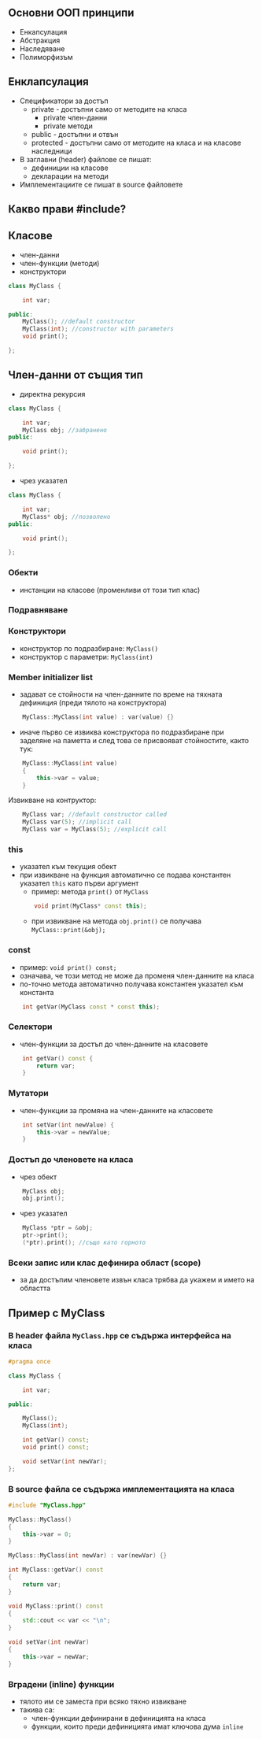 ## Основни ООП принципи
- Енкапсулация
- Абстракция
- Наследяване
- Полиморфизъм

## Енклапсулация
- Спецификатори за достъп
  - private - достъпни само от методите на класа
     - private член-данни 
     - private методи
  - public - достъпни и отвън
  - protected - достъпни само от методите на класа и на класове наследници
- В заглавни (header) файлове се пишат:
  - дефиниции на класове
  - декларации на методи
- Имплементациите се пишат в source файловете

## Какво прави #include?

## Класове
- член-данни
- член-функции (методи)
- конструктори 

```c++
class MyClass {

    int var;

public:
    MyClass(); //default constructor
    MyClass(int); //constructor with parameters
    void print();

};
```

## Член-данни от същия тип

- директна рекурсия 
```c++
class MyClass {

    int var;
    MyClass obj; //забранено
public:

    void print();

};
```

- чрез указател
```c++
class MyClass {

    int var;
    MyClass* obj; //позволено
public:

    void print();

};
```

### Обекти
- инстанции на класове (променливи от този тип клас)

### Подравняване

### Конструктори
- конструктор по подразбиране:  ``MyClass()``
- конструктор с параметри:  ``MyClass(int)``

### Member initializer list

- задават се стойности на член-данните по време на тяхната дефиниция (преди тялото на конструктора)
```c++
    MyClass::MyClass(int value) : var(value) {}
```
- иначе първо се извиква конструктора по подразбиране при заделяне на паметта и след това се присвояват стойностите, както тук:
```c++
    MyClass::MyClass(int value) 
    {
        this->var = value;
    }
```

Извикване на контруктор:
```c++
    MyClass var; //default constructor called
    MyClass var(5); //implicit call
    MyClass var = MyClass(5); //explicit call
```

### this
- указател към текущия обект
- при извикване на функция автоматично се подава константен указател ``this`` като първи аргумент
    - пример: метода ``print()`` от ``MyClass``
    ```c++
        void print(MyClass* const this); 
    ```
    - при извикване на метода ``obj.print()`` се получава ``MyClass::print(&obj);``

### const
- пример: ``void print() const;``
- означава, че този метод не може да променя член-данните на класа
- по-точно метода автоматично получава константен указател към константа 
```c++
    int getVar(MyClass const * const this);
```

### Селектори 
- член-функции за достъп до член-данните на класовете

```c++
    int getVar() const {
        return var;
    }
```

### Мутатори
- член-функции за промяна на член-данните на класовете

```c++
    int setVar(int newValue) {
        this->var = newValue;
    }
```

### Достъп до членовете на класа
- чрез обект
```c++
    MyClass obj;
    obj.print();
```

- чрез указател
```c++
    MyClass *ptr = &obj;
    ptr->print();
    (*ptr).print(); //също като горното
```

### Всеки запис или клас дефинира област (scope)
- за да достъпим членовете извън класа трябва да укажем и името на областта

## Пример с MyClass
### В header файла ``MyClass.hpp`` се съдържа интерфейса на класа

```c++
#pragma once

class MyClass {

    int var;

public:

    MyClass();
    MyClass(int);

    int getVar() const;
    void print() const;

    void setVar(int newVar);
};
```

### В source файла се съдържа имплементацията на класа

```c++
#include "MyClass.hpp"

MyClass::MyClass()
{
    this->var = 0;
}

MyClass::MyClass(int newVar) : var(newVar) {}

int MyClass::getVar() const 
{
    return var;
}

void MyClass::print() const 
{
    std::cout << var << "\n";
}

void setVar(int newVar) 
{
    this->var = newVar;
}

```

### Вградени (inline) функции
- тялото им се заместа при всяко тяхно извикване
- такива са:
    - член-функции дефинирани в дефиницията на класа
    - функции, които преди дефиницията имат ключова дума ``inline``